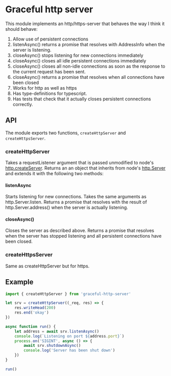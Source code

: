 # Graceful http server

This module implements an http/https-server that behaves the way I think it should behave:

1. Allow use of persistent connections
2. listenAsync() returns a promise that resolves with AddressInfo when the server is listening.
3. closeAsync() stops listening for new connections immediately
4. closeAsync() closes all idle persistent connections immediately
5. closeAsync() closes all non-idle connections as soon as the response to the
   current request has been sent.
6. closeAsync() returns a promise that resolves when all connections have been closed
7. Works for http as well as https
8. Has type-definitions for typescript.
9. Has tests that check that it actually closes persistent connections correctly.

## API

The module exports two functions, `createHttpServer` and `createHttpsServer`.

### createHttpServer

Takes a requestListener argument that is passed unmodified to node's [http.createServer](https://nodejs.org/api/http.html#http_http_createserver_options_requestlistener).
Returns an an object that inherits from node's [http.Server](https://nodejs.org/api/http.html#http_class_http_server)
and extends it with the following two methods:

#### listenAsync

Starts listening for new connections.
Takes the same arguments as http.Server.listen.
Returns a promise that resolves with the result of http.Server.address()
when the server is actually listening.

#### closeAsync()

Closes the server as described above.
Returns a promise that resolves when the server has stopped listening
and all persistent connections have been closed.

### createHttpsServer

Same as createHttpServer but for https.

## Example

```typescript
import { createHttpServer } from 'graceful-http-server'

let srv = createHttpServer((_req, res) => {
    res.writeHead(200)
    res.end('okay')
})

async function run() {
    let address = await srv.listenAsync()
    console.log(`Listening on port ${address.port}`)
    process.on('SIGINT', async () => {
        await srv.shutdownAsync()
        console.log('Server has been shut down')
    })
}

run()
```
